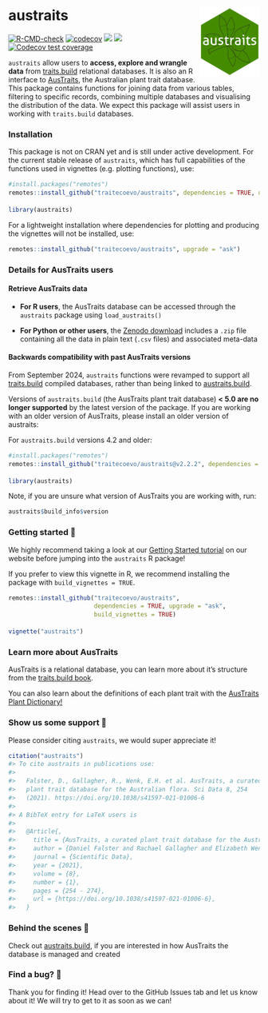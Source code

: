 
<!-- README.md is generated from README.Rmd. Please edit that file -->

# austraits <img src="man/figures/austraits_hex.png" align="right" alt="" width="120" />

<!-- badges: start -->

[![R-CMD-check](https://github.com/traitecoevo/austraits/actions/workflows/R-CMD-check.yml/badge.svg)](https://github.com/traitecoevo/austraits/actions/workflows/R-CMD-check.yml)
[![codecov](https://codecov.io/gh/traitecoevo/austraits/branch/master/graph/badge.svg?token=JT1M0AMZ44)](https://codecov.io/gh/traitecoevo/austraits)
[![](https://img.shields.io/badge/doi-10.1038/s41597--021--01006--6-blue.svg)](https://doi.org/10.1038/s41597-021-01006-6)
[![](https://img.shields.io/badge/lifecycle-stable-brightgreen.svg)](https://lifecycle.r-lib.org/articles/stages.html#stable)
[![Codecov test
coverage](https://codecov.io/gh/traitecoevo/austraits/branch/master/graph/badge.svg)](https://app.codecov.io/gh/traitecoevo/austraits?branch=master)
<!-- badges: end -->

`austraits` allow users to **access, explore and wrangle data** from
[traits.build](https://github.com/traitecoevo/traits.build) relational
databases. It is also an R interface to
[AusTraits](https://austraits.org/), the Australian plant trait
database. This package contains functions for joining data from various
tables, filtering to specific records, combining multiple databases and
visualising the distribution of the data. We expect this package will
assist users in working with `traits.build` databases.

### Installation

This package is not on CRAN yet and is still under active development.
For the current stable release of `austraits`, which has full
capabilities of the functions used in vignettes (e.g. plotting
functions), use:

``` r
#install.packages("remotes")
remotes::install_github("traitecoevo/austraits", dependencies = TRUE, upgrade = "ask")

library(austraits) 
```

For a lightweight installation where dependencies for plotting and
producing the vignettes will not be installed, use:

``` r
remotes::install_github("traitecoevo/austraits", upgrade = "ask")
```

### Details for AusTraits users

#### Retrieve AusTraits data

- **For R users**, the AusTraits database can be accessed through the
  `austraits` package using `load_austraits()`

- **For Python or other users**, the [Zenodo
  download](https://zenodo.org/record/5112001#collapseTwo) includes a
  `.zip` file containing all the data in plain text (`.csv` files) and
  associated meta-data

#### Backwards compatibility with past AusTraits versions

From September 2024, `austraits` functions were revamped to support all
[traits.build](https://github.com/traitecoevo/traits.build) compiled
databases, rather than being linked to
[austraits.build](https://github.com/traitecoevo/austraits.build).

Versions of `austraits.build` (the AusTraits plant trait database) **\<
5.0 are no longer supported** by the latest version of the package. If
you are working with an older version of AusTraits, please install an
older version of austraits:

For `austraits.build` versions 4.2 and older:

``` r
#install.packages("remotes")
remotes::install_github("traitecoevo/austraits@v2.2.2", dependencies = TRUE, upgrade = "ask")

library(austraits)
```

Note, if you are unsure what version of AusTraits you are working with,
run:

``` r
austraits$build_info$version
```

### Getting started 👀

We highly recommend taking a look at our [Getting Started
tutorial](https://traitecoevo.github.io/austraits/) on our website
before jumping into the `austraits` R package!

If you prefer to view this vignette in R, we recommend installing the
package with `build_vignettes = TRUE`.

``` r
remotes::install_github("traitecoevo/austraits", 
                        dependencies = TRUE, upgrade = "ask", 
                        build_vignettes = TRUE)

vignette("austraits")
```

### Learn more about AusTraits

AusTraits is a relational database, you can learn more about it’s
structure from the [traits.build
book](https://traitecoevo.github.io/traits.build-book/AusTraits_tutorial.html).

You can also learn about the definitions of each plant trait with the
[AusTraits Plant Dictionary!](https://w3id.org/APD)

### Show us some support 💚

Please consider citing `austraits`, we would super appreciate it!

``` r
citation("austraits")
#> To cite austraits in publications use:
#> 
#>   Falster, D., Gallagher, R., Wenk, E.H. et al. AusTraits, a curated
#>   plant trait database for the Australian flora. Sci Data 8, 254
#>   (2021). https://doi.org/10.1038/s41597-021-01006-6
#> 
#> A BibTeX entry for LaTeX users is
#> 
#>   @Article{,
#>     title = {AusTraits, a curated plant trait database for the Australian flora},
#>     author = {Daniel Falster and Rachael Gallagher and Elizabeth Wenk et al.},
#>     journal = {Scientific Data},
#>     year = {2021},
#>     volume = {8},
#>     number = {1},
#>     pages = {254 - 274},
#>     url = {https://doi.org/10.1038/s41597-021-01006-6},
#>   }
```

### Behind the scenes 🔧

Check out
[austraits.build](https://github.com/traitecoevo/austraits.build?tab=readme-ov-file),
if you are interested in how AusTraits the database is managed and
created

### Find a bug? 🐛

Thank you for finding it! Head over to the GitHub Issues tab and let us
know about it! We will try to get to it as soon as we can!
